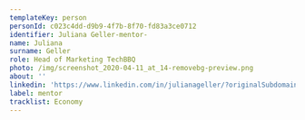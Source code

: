 ```yaml
---
templateKey: person
personId: c023c4dd-d9b9-4f7b-8f70-fd83a3ce0712
identifier: Juliana Geller-mentor-
name: Juliana
surname: Geller
role: Head of Marketing TechBBQ
photo: /img/screenshot_2020-04-11_at_14-removebg-preview.png
about: ''
linkedin: 'https://www.linkedin.com/in/julianageller/?originalSubdomain=dk'
label: mentor
tracklist: Economy
---
```

